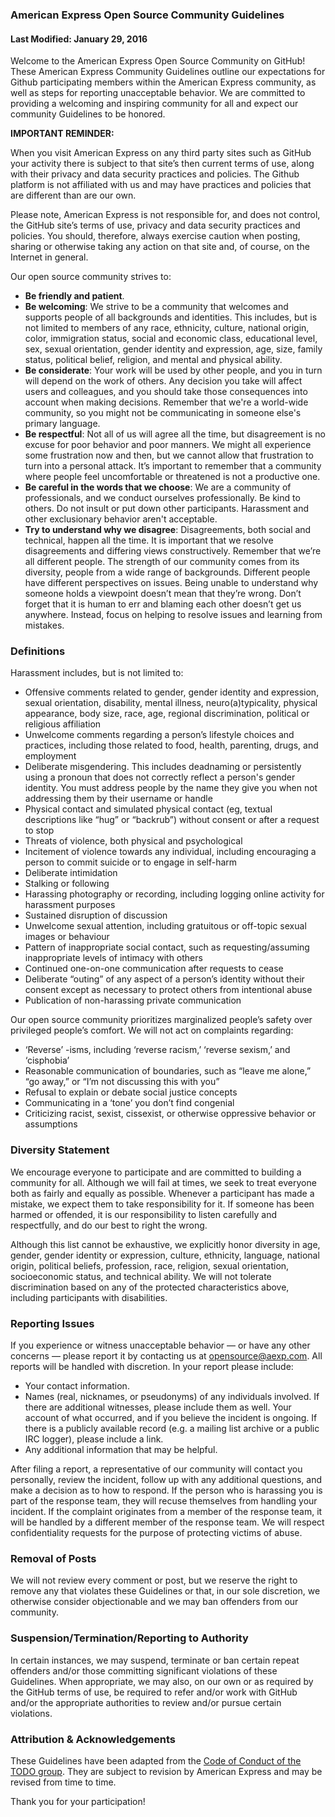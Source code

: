 ### American Express Open Source Community Guidelines

#### Last Modified: January 29, 2016

Welcome to the American Express Open Source Community on GitHub! These American Express Community
Guidelines outline our expectations for Github participating members within the American Express
community, as well as steps for reporting unacceptable behavior. We are committed to providing a
welcoming and inspiring community for all and expect our community Guidelines to be honored.

**IMPORTANT REMINDER:**

When you visit American Express on any third party sites such as GitHub your activity there is
subject to that site’s then current terms of use, along with their privacy and data security
practices and policies. The Github platform is not affiliated with us and may have practices and
policies that are different than are our own.

Please note, American Express is not responsible for, and does not control, the GitHub site’s terms
of use, privacy and data security practices and policies. You should, therefore, always exercise
caution when posting, sharing or otherwise taking any action on that site and, of course, on the
Internet in general.

Our open source community strives to:
- **Be friendly and patient**.
- **Be welcoming**: We strive to be a community that welcomes and supports people of all
backgrounds and identities. This includes, but is not limited to members of any race, ethnicity,
culture, national origin, color, immigration status, social and economic class, educational level,
sex, sexual orientation, gender identity and expression, age, size, family status, political belief,
religion, and mental and physical ability.
- **Be considerate**: Your work will be used by other people, and you in turn will depend on the
work of others. Any decision you take will affect users and colleagues, and you should take those
consequences into account when making decisions. Remember that we're a world-wide community, so you
might not be communicating in someone else's primary language.
- **Be respectful**: Not all of us will agree all the time, but disagreement is no excuse for poor
behavior and poor manners. We might all experience some frustration now and then, but we cannot
allow that frustration to turn into a personal attack. It’s important to remember that a community
where people feel uncomfortable or threatened is not a productive one.
- **Be careful in the words that we choose**: We are a community of professionals, and we conduct
ourselves professionally. Be kind to others. Do not insult or put down other participants.
Harassment and other exclusionary behavior aren't acceptable.
- **Try to understand why we disagree**: Disagreements, both social and technical, happen all the
time. It is important that we resolve disagreements and differing views constructively. Remember
that we’re all different people. The strength of our community comes from its diversity, people from
a wide range of backgrounds. Different people have different perspectives on issues. Being unable to
understand why someone holds a viewpoint doesn’t mean that they’re wrong. Don’t forget that it is
human to err and blaming each other doesn’t get us anywhere. Instead, focus on helping to resolve
issues and learning from mistakes.

### Definitions
Harassment includes, but is not limited to:
- Offensive comments related to gender, gender identity and expression, sexual orientation,
disability, mental illness, neuro(a)typicality, physical appearance, body size, race, age, regional
discrimination, political or religious affiliation
- Unwelcome comments regarding a person’s lifestyle choices and practices, including those related
to food, health, parenting, drugs, and employment
- Deliberate misgendering. This includes deadnaming or persistently using a pronoun that does not
correctly reflect a person's gender identity. You must address people by the name they give you when
not addressing them by their username or handle
- Physical contact and simulated physical contact (eg, textual descriptions like “hug” or “backrub”)
without consent or after a request to stop
- Threats of violence, both physical and psychological
- Incitement of violence towards any individual, including encouraging a person to commit suicide
or to engage in self-harm
- Deliberate intimidation
- Stalking or following
- Harassing photography or recording, including logging online activity for harassment purposes
- Sustained disruption of discussion
- Unwelcome sexual attention, including gratuitous or off-topic sexual images or behaviour
- Pattern of inappropriate social contact, such as requesting/assuming inappropriate levels of
intimacy with others
- Continued one-on-one communication after requests to cease
- Deliberate “outing” of any aspect of a person’s identity without their consent except as necessary
to protect others from intentional abuse
- Publication of non-harassing private communication

Our open source community prioritizes marginalized people’s safety over privileged people’s comfort.
We will not act on complaints regarding:
- ‘Reverse’ -isms, including ‘reverse racism,’ ‘reverse sexism,’ and ‘cisphobia’
- Reasonable communication of boundaries, such as “leave me alone,” “go away,” or “I’m not
discussing this with you”
- Refusal to explain or debate social justice concepts
- Communicating in a ‘tone’ you don’t find congenial
- Criticizing racist, sexist, cissexist, or otherwise oppressive behavior or assumptions

### Diversity Statement
We encourage everyone to participate and are committed to building a community for all. Although we
will fail at times, we seek to treat everyone both as fairly and equally as possible. Whenever a
participant has made a mistake, we expect them to take responsibility for it. If someone has been
harmed or offended, it is our responsibility to listen carefully and respectfully, and do our best
to right the wrong.

Although this list cannot be exhaustive, we explicitly honor diversity in age, gender, gender
identity or expression, culture, ethnicity, language, national origin, political beliefs,
profession, race, religion, sexual orientation, socioeconomic status, and technical ability. We will
not tolerate discrimination based on any of the protected characteristics above, including
participants with disabilities.

### Reporting Issues
If you experience or witness unacceptable behavior — or have any other concerns — please report it by
contacting us at <opensource@aexp.com>. All reports will be handled with discretion. In your report
please include:
- Your contact information.
- Names (real, nicknames, or pseudonyms) of any individuals involved. If there are additional
witnesses, please include them as well. Your account of what occurred, and if you believe the
incident is ongoing. If there is a publicly available record (e.g. a mailing list archive or a
public IRC logger), please include a link.
- Any additional information that may be helpful.

After filing a report, a representative of our community will contact you personally, review the
incident, follow up with any additional questions, and make a decision as to how to respond. If the
person who is harassing you is part of the response team, they will recuse themselves from handling
your incident. If the complaint originates from a member of the response team, it will be handled by
a different member of the response team. We will respect confidentiality requests for the purpose of
protecting victims of abuse.

### Removal of Posts
We will not review every comment or post, but we reserve the right to remove any that violates these
Guidelines or that, in our sole discretion, we otherwise consider objectionable and we may ban
offenders from our community.

### Suspension/Termination/Reporting to Authority
In certain instances, we may suspend, terminate or ban certain repeat offenders and/or those
committing significant violations of these Guidelines. When appropriate, we may also, on our own or
as required by the GitHub terms of use, be required to refer and/or work with GitHub and/or the
appropriate authorities to review and/or pursue certain violations.

### Attribution & Acknowledgements
These Guidelines have been adapted from the
[Code of Conduct of the TODO group](http://todogroup.org/opencodeofconduct/). They are subject to
revision by American Express and may be revised from time to time.

Thank you for your participation!